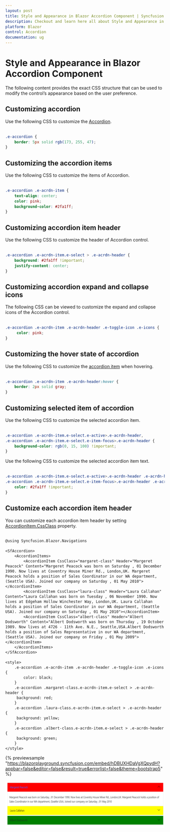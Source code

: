 ```yaml
---
layout: post
title: Style and Appearance in Blazor Accordion Component | Syncfusion
description: Checkout and learn here all about Style and Appearance in Syncfusion Blazor Accordion component and more.
platform: Blazor
control: Accordion
documentation: ug
---
```


# Style and Appearance in Blazor Accordion Component

The following content provides the exact CSS structure that can be used to modify the control’s appearance based on the user preference.

## Customizing accordion

Use the following CSS to customize the [Accordion](https://help.syncfusion.com/cr/blazor/Syncfusion.Blazor.Navigations.SfAccordion.html).

```CSS

.e-accordion {
    border: 5px solid rgb(173, 255, 47);
}

```

## Customizing the accordion items

Use the following CSS to customize the items of Accordion.

```CSS

.e-accordion .e-acrdn-item {
    text-align: center;
    color: pink;
    background-color: #2fa1ff;
}

```

## Customizing accordion item header

Use the following CSS to customize the header of Accordion control.

```CSS

.e-accordion .e-acrdn-item.e-select > .e-acrdn-header {
    background: #2fa1ff !important;
    justify-content: center;
}

```

## Customizing accordion expand and collapse icons

The following CSS can be viewed to customize the expand and collapse icons of the Accordion control.

```CSS

.e-accordion .e-acrdn-item .e-acrdn-header .e-toggle-icon .e-icons {
     color: pink;
}

```

## Customizing the hover state of accordion

Use the following CSS to customize the [accordion item](https://help.syncfusion.com/cr/blazor/Syncfusion.Blazor.Navigations.AccordionItem.html) when hovering.

```CSS

.e-accordion .e-acrdn-item .e-acrdn-header:hover {
    border: 2px solid gray;
}

```

## Customizing selected item of accordion

Use the following CSS to customize the selected accordion item.

```CSS

.e-accordion .e-acrdn-item.e-select.e-active>.e-acrdn-header,
.e-accordion .e-acrdn-item.e-select.e-item-focus>.e-acrdn-header {
    background-color: rgb(0, 15, 100) !important;
}

```

Use the following CSS to customize the selected accordion item text.

```CSS

.e-accordion .e-acrdn-item.e-select.e-active>.e-acrdn-header .e-acrdn-header-content,
.e-accordion .e-acrdn-item.e-select.e-item-focus>.e-acrdn-header .e-acrdn-header-content {
    color: #2fa1ff !important;
}

```

## Customize each accordion item header

You can customize each accordion item header by setting [AccordionItem.CssClass](https://help.syncfusion.com/cr/blazor/Syncfusion.Blazor.Navigations.AccordionItem.html#Syncfusion_Blazor_Navigations_AccordionItem_CssClass) property.

```cshtml

@using Syncfusion.Blazor.Navigations

<SfAccordion>
    <AccordionItems>
        <AccordionItem CssClass="margaret-class" Header="Margeret Peacock" Content="Margeret Peacock was born on Saturday , 01 December 1990. Now lives at Coventry House Miner Rd., London,UK. Margeret Peacock holds a position of Sales Coordinator in our WA department, (Seattle USA). Joined our company on Saturday , 01 May 2010"></AccordionItem>
        <AccordionItem CssClass="laura-class" Header="Laura Callahan" Content="Laura Callahan was born on Tuesday , 06 November 1990. Now lives at Edgeham Hollow Winchester Way, London,UK. Laura Callahan holds a position of Sales Coordinator in our WA department, (Seattle USA). Joined our company on Saturday , 01 May 2010"></AccordionItem>
        <AccordionItem CssClass="albert-class" Header="Albert Dodsworth" Content="Albert Dodsworth was born on Thursday , 19 October 1989. Now lives at 4726 - 11th Ave. N.E., Seattle,USA.Albert Dodsworth holds a position of Sales Representative in our WA department, (Seattle USA). Joined our company on Friday , 01 May 2009"></AccordionItem>
    </AccordionItems>
</SfAccordion>

<style>
    .e-accordion .e-acrdn-item .e-acrdn-header .e-toggle-icon .e-icons {
        color: black;
    }
    .e-accordion .margaret-class.e-acrdn-item.e-select > .e-acrdn-header {
     background: red;
    }
    .e-accordion .laura-class.e-acrdn-item.e-select > .e-acrdn-header {
     background: yellow;
    }
    .e-accordion .albert-class.e-acrdn-item.e-select > .e-acrdn-header {
     background: green;
    }
</style>

```

{% previewsample "https://blazorplayground.syncfusion.com/embed/hDBUXHDaVgXQpydH?appbar=false&editor=false&result=true&errorlist=false&theme=bootstrap5" %}

![Accordion Item Header Appearance Customization](./images/accordino-item-header-appearance.png)
